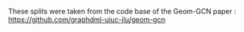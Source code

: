 These splits were taken from the code base of the Geom-GCN paper : https://github.com/graphdml-uiuc-jlu/geom-gcn
